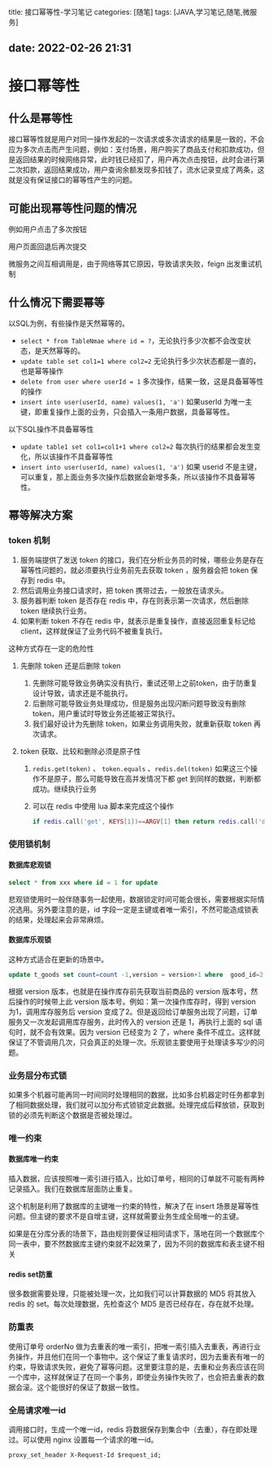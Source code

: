 title: 接口幂等性-学习笔记
categories: [随笔]
tags: [JAVA,学习笔记,随笔,微服务]

date: 2022-02-26 21:31
---
# 接口幂等性

## 什么是幂等性

接口幂等性就是用户对同一操作发起的一次请求或多次请求的结果是一致的，不会应为多次点击而产生问题，例如：支付场景，用户购买了商品支付和扣款成功，但是返回结果的时候网络异常，此时钱已经扣了，用户再次点击按钮，此时会进行第二次扣款，返回结果成功，用户查询余额发现多扣钱了，流水记录变成了两条，这就是没有保证接口的幂等性产生的问题。

##  可能出现幂等性问题的情况

例如用户点击了多次按钮

用户页面回退后再次提交

微服务之间互相调用是，由于网络等其它原因，导致请求失败，feign 出发重试机制

## 什么情况下需要幂等

以SQL为例，有些操作是天然幂等的。

- `select * from TableNmae where id = ?`，无论执行多少次都不会改变状态，是天然幂等的。
- `update table set col1=1 where col2=2` 无论执行多少次状态都是一直的，也是幂等操作
- `delete from user where userId = 1` 多次操作，结果一致，这是具备幂等性的操作
- `insert into user(userId, name) values(1, 'a')` 如果userId 为唯一主键，即重复操作上面的业务，只会插入一条用户数据，具备幂等性。



以下SQL操作不具备幂等性

- `update table1 set col1=col1+1 where col2=2` 每次执行的结果都会发生变化，所以该操作不具备幂等性
- `insert into user(userId, name) values(1, 'a')` 如果 userid 不是主键，可以重复，那上面业务多次操作后数据会新增多条，所以该操作不具备幂等性。

## 幂等解决方案

### token 机制

1. 服务端提供了发送 token 的接口，我们在分析业务员的时候，哪些业务是存在幂等性问题的，就必须要执行业务前先去获取 token ，服务器会把 token 保存到 redis 中。
2. 然后调用业务接口请求时，把 token 携带过去，一般放在请求头。
3. 服务器判断 token 是否存在 redis 中，存在则表示第一次请求，然后删除 token 继续执行业务。
4. 如果判断 token 不存在 redis 中，就表示是重复操作，直接返回重复标记给 client，这样就保证了业务代码不被重复执行。

这种方式存在一定的危险性

1. 先删除 token 还是后删除 token

   1. 先删除可能导致业务确实没有执行，重试还带上之前token，由于防重复设计导致，请求还是不能执行。
   2. 后删除可能导致业务处理成功，但是服务出现闪断问题导致没有删除 token，用户重试时导致业务还能被正常执行。
   3. 我们最好设计为先删除 token，如果业务调用失败，就重新获取 token 再次请求。

2. token 获取、比较和删除必须是原子性

   1. `redis.get(token)` 、 `token.equals` 、`redis.del(token)` 如果这三个操作不是原子，那么可能导致在高并发情况下都 get 到同样的数据，判断都成功。继续执行业务

   2. 可以在 redis 中使用 lua 脚本来完成这个操作

      ```lua
      if redis.call('get', KEYS[1])==ARGV[1] then return redis.call('del', KEYS[1]) else return 0 end
      ```

### 使用锁机制

#### 数据库悲观锁

```sql
select * from xxx where id = 1 for update
```

悲观锁使用时一般伴随事务一起使用，数据锁定时间可能会很长，需要根据实际情况选用。另外要注意的是，id 字段一定是主键或者唯一索引，不然可能造成锁表的结果，处理起来会非常麻烦。

#### 数据库乐观锁

这种方式适合在更新的场景中。

```sql
update t_goods set count=count -1,version = version+1 where  good_id=2 and version = 1
```

根据 version 版本，也就是在操作库存前先获取当前商品的 version 版本号，然后操作的时候带上此 version 版本号。例如：第一次操作库存时，得到 version 为1，调用库存服务后 version 变成了2。但是返回给订单服务出现了问题，订单服务又一次发起调用库存服务，此时传入的 version 还是 1，再执行上面的 sql 语句时，就不会有效果。因为 version 已经变为 2 了，where 条件不成立。这样就保证了不管调用几次，只会真正的处理一次。乐观锁主要使用于处理读多写少的问题。

### 业务层分布式锁

如果多个机器可能再同一时间同时处理相同的数据，比如多台机器定时任务都拿到了相同数据处理，我们就可以加分布式锁锁定此数据。处理完成后释放锁，获取到锁的必须先判断这个数据是否被处理过。

### 唯一约束

#### 数据库唯一约束

插入数据，应该按照唯一索引进行插入，比如订单号，相同的订单就不可能有两种记录插入。我们在数据库层面防止重复。

这个机制是利用了数据库的主键唯一约束的特性，解决了在 insert 场景是幂等性问题。但主键的要求不是自增主键，这样就需要业务生成全局唯一的主键。

如果是在分库分表的场景下，路由规则要保证相同请求下，落地在同一个数据库个同一表中，要不然数据库主键约束就不起效果了，因为不同的数据库和表主键不相关

#### redis set防重

很多数据需要处理，只能被处理一次，比如我们可以计算数据的 MD5  将其放入 redis 的 set。每次处理数据，先检查这个 MD5 是否已经存在，存在就不处理。

### 防重表

使用订单号 orderNo 做为去重表的唯一索引，把唯一索引插入去重表，再进行业务操作，并且他们在同一个事物中。这个保证了重复请求时，因为去重表有唯一的约束，导致请求失败，避免了幂等问题。这里要注意的是，去重和业务表应该在同一个库中，这样就保证了在同一个事务，即使业务操作失败了，也会把去重表的数据会滚。这个能很好的保证了数据一致性。

### 全局请求唯一id

调用接口时，生成一个唯一id，redis 将数据保存到集合中（去重），存在即处理过。可以使用 nginx 设置每一个请求的唯一id。

```nginx
proxy_set_header X-Request-Id $request_id;
```

